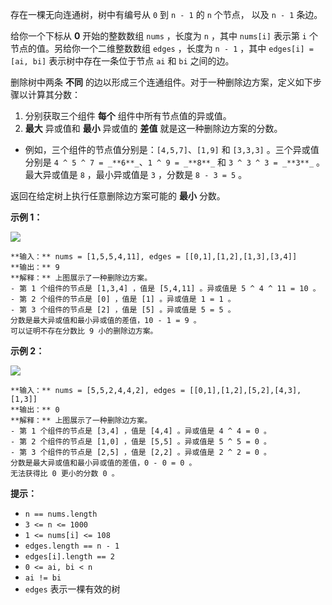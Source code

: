 存在一棵无向连通树，树中有编号从 `0` 到 `n - 1` 的 `n` 个节点， 以及 `n - 1` 条边。

给你一个下标从 **0** 开始的整数数组 `nums` ，长度为 `n` ，其中 `nums[i]` 表示第 `i` 个节点的值。另给你一个二维整数数组
`edges` ，长度为 `n - 1` ，其中 `edges[i] = [ai, bi]` 表示树中存在一条位于节点 `ai` 和 `bi` 之间的边。

删除树中两条 **不同** 的边以形成三个连通组件。对于一种删除边方案，定义如下步骤以计算其分数：

  1. 分别获取三个组件 **每个** 组件中所有节点值的异或值。
  2. **最大** 异或值和 **最小** 异或值的 **差值** 就是这一种删除边方案的分数。

  * 例如，三个组件的节点值分别是：`[4,5,7]`、`[1,9]` 和 `[3,3,3]` 。三个异或值分别是 `4 ^ 5 ^ 7 = _**6**_`、`1 ^ 9 = _**8**_` 和 `3 ^ 3 ^ 3 = _**3**_` 。最大异或值是 `8` ，最小异或值是 `3` ，分数是 `8 - 3 = 5` 。

返回在给定树上执行任意删除边方案可能的 **最小** 分数。



**示例 1：**

![](https://assets.leetcode.com/uploads/2022/05/03/ex1drawio.png)

    
    
    **输入：** nums = [1,5,5,4,11], edges = [[0,1],[1,2],[1,3],[3,4]]
    **输出：** 9
    **解释：** 上图展示了一种删除边方案。
    - 第 1 个组件的节点是 [1,3,4] ，值是 [5,4,11] 。异或值是 5 ^ 4 ^ 11 = 10 。
    - 第 2 个组件的节点是 [0] ，值是 [1] 。异或值是 1 = 1 。
    - 第 3 个组件的节点是 [2] ，值是 [5] 。异或值是 5 = 5 。
    分数是最大异或值和最小异或值的差值，10 - 1 = 9 。
    可以证明不存在分数比 9 小的删除边方案。
    

**示例 2：**

![](https://assets.leetcode.com/uploads/2022/05/03/ex2drawio.png)

    
    
    **输入：** nums = [5,5,2,4,4,2], edges = [[0,1],[1,2],[5,2],[4,3],[1,3]]
    **输出：** 0
    **解释：** 上图展示了一种删除边方案。
    - 第 1 个组件的节点是 [3,4] ，值是 [4,4] 。异或值是 4 ^ 4 = 0 。
    - 第 2 个组件的节点是 [1,0] ，值是 [5,5] 。异或值是 5 ^ 5 = 0 。
    - 第 3 个组件的节点是 [2,5] ，值是 [2,2] 。异或值是 2 ^ 2 = 0 。
    分数是最大异或值和最小异或值的差值，0 - 0 = 0 。
    无法获得比 0 更小的分数 0 。
    



**提示：**

  * `n == nums.length`
  * `3 <= n <= 1000`
  * `1 <= nums[i] <= 108`
  * `edges.length == n - 1`
  * `edges[i].length == 2`
  * `0 <= ai, bi < n`
  * `ai != bi`
  * `edges` 表示一棵有效的树

